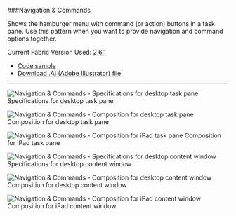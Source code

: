 ###Navigation & Commands

Shows the hamburger menu with command (or action) buttons in a task pane. Use this pattern when you want to provide navigation and command options together.

Current Fabric Version Used: [2.6.1](https://github.com/OfficeDev/office-ui-fabric-core/releases/tag/2.6.1)

* [Code sample](https://github.com/OfficeDev/Office-Add-in-UX-Design-Patterns-Code/tree/master/templates/navigation/navigation-commands)
* [Download .Ai (Adobe Illustrator) file](https://github.com/OfficeDev/Office-Add-in-UX-Design-Patterns/blob/master/Patterns/Source%20Files/Navigation_&_Commands.ai?raw=true)

***

![Navigation & Commands - Specifications for desktop task pane](https://raw.githubusercontent.com/OfficeDev/Office-Add-in-UX-Design-Patterns/master/Patterns/Assets/Navigation_&_Commands/Navigation_&_Commands_Desktop_Task_Pane_Callouts.png)
Specifications for desktop task pane 


![Navigation & Commands - Composition for desktop task pane](https://raw.githubusercontent.com/OfficeDev/Office-Add-in-UX-Design-Patterns/master/Patterns/Assets/Navigation_&_Commands/Navigation_&_Commands_Desktop_Task_Pane_Comp.png)
Composition for desktop task pane 


![Navigation & Commands - Composition for iPad task pane](https://raw.githubusercontent.com/OfficeDev/Office-Add-in-UX-Design-Patterns/master/Patterns/Assets/Navigation_&_Commands/Navigation_&_Commands_iPad_Task_Pane_Comp.png)
Composition for iPad task pane 


![Navigation & Commands - Specifications for desktop content window](https://raw.githubusercontent.com/OfficeDev/Office-Add-in-UX-Design-Patterns/master/Patterns/Assets/Navigation_&_Commands/Navigation_&_Commands_Desktop_Content_Window_Callouts.png)
Specifications for desktop content window


![Navigation & Commands - Composition for desktop content window](https://raw.githubusercontent.com/OfficeDev/Office-Add-in-UX-Design-Patterns/master/Patterns/Assets/Navigation_&_Commands/Navigation_&_Commands_Desktop_Content_Window_Comp.png)
Composition for desktop content window


![Navigation & Commands - Composition for iPad content window](https://raw.githubusercontent.com/OfficeDev/Office-Add-in-UX-Design-Patterns/master/Patterns/Assets/Navigation_&_Commands/Navigation_&_Commands_iPad_Content_Window_Comp.png)
Composition for iPad content window
